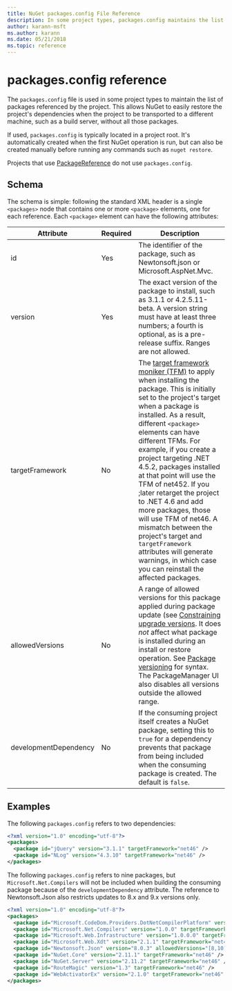 ```yaml
---
title: NuGet packages.config File Reference
description: In some project types, packages.config maintains the list of NuGet packages used in the project.
author: karann-msft
ms.author: karann
ms.date: 05/21/2018
ms.topic: reference
---
```


# packages.config reference

The `packages.config` file is used in some project types to maintain the list of packages referenced by the project. This allows NuGet to easily restore the project's dependencies when the project to be transported to a different machine, such as a build server, without all those packages.

If used, `packages.config` is typically located in a project root. It's automatically created when the first NuGet operation is run, but can also be created manually before running any commands such as `nuget restore`.

Projects that use [PackageReference](../consume-packages/Package-References-in-Project-Files.md) do not use `packages.config`.

## Schema

The schema is simple: following the standard XML header is a single `<packages>` node that contains one or more `<package>` elements, one for each reference. Each `<package>` element can have the following attributes:

| Attribute | Required | Description |
| --- | --- | --- |
| id | Yes | The identifier of the package, such as Newtonsoft.json or Microsoft.AspNet.Mvc. | 
| version | Yes | The exact version of the package to install, such as 3.1.1 or 4.2.5.11-beta. A version string must have at least three numbers; a fourth is optional, as is a pre-release suffix. Ranges are not allowed. | 
| targetFramework | No | The [target framework moniker (TFM)](target-frameworks.md) to apply when installing the package. This is initially set to the project's target when a package is installed. As a result, different `<package>` elements can have different TFMs. For example, if you create a project targeting .NET 4.5.2, packages installed at that point will use the TFM of net452. If you ;later retarget the project to .NET 4.6 and add more packages, those will use TFM of net46. A mismatch between the project's target and `targetFramework` attributes will generate warnings, in which case you can reinstall the affected packages. | 
| allowedVersions | No | A range of allowed versions for this package applied during package update (see [Constraining upgrade versions](../consume-packages/reinstalling-and-updating-packages.md#constraining-upgrade-versions). It does *not* affect what package is installed during an install or restore operation. See [Package versioning](../reference/package-versioning.md#version-ranges-and-wildcards) for syntax. The PackageManager UI also disables all versions outside the allowed range. | 
| developmentDependency | No | If the consuming project itself creates a NuGet package, setting this to `true` for a dependency prevents that package from being included when the consuming package is created. The default is `false`. | 

## Examples

The following `packages.config` refers to two dependencies:

```xml
<?xml version="1.0" encoding="utf-8"?>
<packages>
  <package id="jQuery" version="3.1.1" targetFramework="net46" />
  <package id="NLog" version="4.3.10" targetFramework="net46" />
</packages>
```

The following `packages.config` refers to nine packages, but `Microsoft.Net.Compilers` will not be included when building the consuming package because of the `developmentDependency` attribute. The reference to Newtonsoft.Json also restricts updates to 8.x and 9.x versions only.

```xml
<?xml version="1.0" encoding="utf-8"?>
<packages>
  <package id="Microsoft.CodeDom.Providers.DotNetCompilerPlatform" version="1.0.0" targetFramework="net46" />
  <package id="Microsoft.Net.Compilers" version="1.0.0" targetFramework="net46" developmentDependency="true" />
  <package id="Microsoft.Web.Infrastructure" version="1.0.0.0" targetFramework="net46" />
  <package id="Microsoft.Web.Xdt" version="2.1.1" targetFramework="net46" />
  <package id="Newtonsoft.Json" version="8.0.3" allowedVersions="[8,10)" targetFramework="net46" />
  <package id="NuGet.Core" version="2.11.1" targetFramework="net46" />
  <package id="NuGet.Server" version="2.11.2" targetFramework="net46" />
  <package id="RouteMagic" version="1.3" targetFramework="net46" />
  <package id="WebActivatorEx" version="2.1.0" targetFramework="net46" />
</packages>
```
